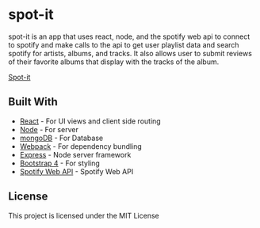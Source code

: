 # spot-it

spot-it is an app that uses react, node, and the spotify web api to connect to spotify and make calls to the api to get user playlist data and search spotify for artists, albums, and tracks. It also allows  user to submit reviews of their favorite albums that display with the tracks of the album.

[Spot-it](https://spot-it-app.herokuapp.com/)

## Built With

* [React](https://reactjs.org/) - For UI views and client side routing
* [Node](https://nodejs.org/en/) - For server
* [mongoDB](https://www.mongodb.com/) - For Database
* [Webpack](https://webpack.js.org/) - For dependency bundling
* [Express](https://expressjs.com/) - Node server framework
* [Bootstrap 4](https://v4-alpha.getbootstrap.com/) - For styling
* [Spotify Web API](https://beta.developer.spotify.com/) - Spotify Web API


## License

This project is licensed under the MIT License 
